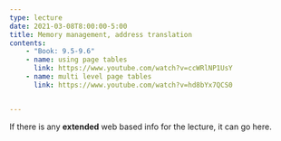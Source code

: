 ```yaml
---
type: lecture
date: 2021-03-08T8:00:00-5:00
title: Memory management, address translation
contents:
    - "Book: 9.5-9.6"
    - name: using page tables
      link: https://www.youtube.com/watch?v=ccWRlNP1UsY
    - name: multi level page tables
      link: https://www.youtube.com/watch?v=hd8bYx7QCS0


---
```


If there is any **extended** web based info for the lecture, it can go here.

